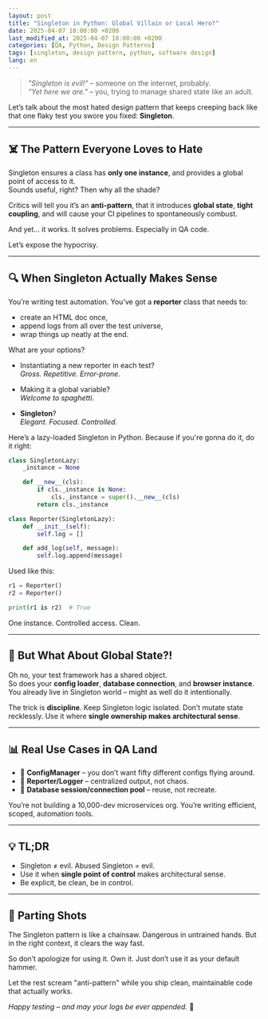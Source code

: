 ```yaml
---
layout: post
title: "Singleton in Python: Global Villain or Local Hero?"
date: 2025-04-07 10:00:00 +0200
last_modified_at: 2025-04-07 10:00:00 +0200
categories: [QA, Python, Design Patterns]
tags: [singleton, design pattern, python, software design]
lang: en
---
```


> _"Singleton is evil!"_ – someone on the internet, probably.  
> _"Yet here we are."_ – you, trying to manage shared state like an adult.

Let’s talk about the most hated design pattern that keeps creeping back like that one flaky test you swore you fixed: **Singleton**.

---

## ☠️ The Pattern Everyone Loves to Hate

Singleton ensures a class has **only one instance**, and provides a global point of access to it.  
Sounds useful, right? Then why all the shade?

Critics will tell you it’s an **anti-pattern**, that it introduces **global state**, **tight coupling**, and will cause your CI pipelines to spontaneously combust.

And yet… it works. It solves problems. Especially in QA code.

Let’s expose the hypocrisy.

---

## 🔍 When Singleton Actually Makes Sense

You’re writing test automation. You’ve got a **reporter** class that needs to:

- create an HTML doc once,
- append logs from all over the test universe,
- wrap things up neatly at the end.

What are your options?

- Instantiating a new reporter in each test?  
  _Gross. Repetitive. Error-prone._

- Making it a global variable?  
  _Welcome to spaghetti._

- **Singleton**?  
  _Elegant. Focused. Controlled._

Here’s a lazy-loaded Singleton in Python. Because if you're gonna do it, do it right:

```python
class SingletonLazy:
    _instance = None

    def __new__(cls):
        if cls._instance is None:
            cls._instance = super().__new__(cls)
        return cls._instance

class Reporter(SingletonLazy):
    def __init__(self):
        self.log = []

    def add_log(self, message):
        self.log.append(message)
```

Used like this:

```python
r1 = Reporter()
r2 = Reporter()

print(r1 is r2)  # True
```

One instance. Controlled access. Clean.

---

## 🤬 But What About Global State?!

Oh no, your test framework has a shared object.  
So does your **config loader**, **database connection**, and **browser instance**. You already live in Singleton world – might as well do it intentionally.

The trick is **discipline**. Keep Singleton logic isolated. Don’t mutate state recklessly. Use it where **single ownership makes architectural sense**.

---

## 📊 Real Use Cases in QA Land

- 📁 **ConfigManager** – you don’t want fifty different configs flying around.
- 🧪 **Reporter/Logger** – centralized output, not chaos.
- 🔌 **Database session/connection pool** – reuse, not recreate.

You’re not building a 10,000-dev microservices org. You’re writing efficient, scoped, automation tools.

---

## 💡 TL;DR

- Singleton ≠ evil. Abused Singleton = evil.
- Use it when **single point of control** makes architectural sense.
- Be explicit, be clean, be in control.

---

## 👋 Parting Shots

The Singleton pattern is like a chainsaw. Dangerous in untrained hands. But in the right context, it clears the way fast.

So don’t apologize for using it. Own it. Just don’t use it as your default hammer.

Let the rest scream "anti-pattern" while you ship clean, maintainable code that actually works.

*Happy testing – and may your logs be ever appended.* 🧪


